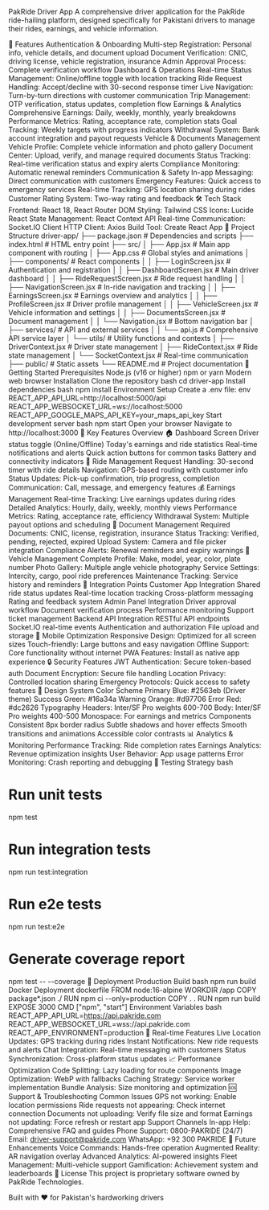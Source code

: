 PakRide Driver App
A comprehensive driver application for the PakRide ride-hailing platform, designed specifically for Pakistani drivers to manage their rides, earnings, and vehicle information.

🚗 Features
Authentication & Onboarding
Multi-step Registration: Personal info, vehicle details, and document upload
Document Verification: CNIC, driving license, vehicle registration, insurance
Admin Approval Process: Complete verification workflow
Dashboard & Operations
Real-time Status Management: Online/offline toggle with location tracking
Ride Request Handling: Accept/decline with 30-second response timer
Live Navigation: Turn-by-turn directions with customer communication
Trip Management: OTP verification, status updates, completion flow
Earnings & Analytics
Comprehensive Earnings: Daily, weekly, monthly, yearly breakdowns
Performance Metrics: Rating, acceptance rate, completion stats
Goal Tracking: Weekly targets with progress indicators
Withdrawal System: Bank account integration and payout requests
Vehicle & Documents Management
Vehicle Profile: Complete vehicle information and photo gallery
Document Center: Upload, verify, and manage required documents
Status Tracking: Real-time verification status and expiry alerts
Compliance Monitoring: Automatic renewal reminders
Communication & Safety
In-app Messaging: Direct communication with customers
Emergency Features: Quick access to emergency services
Real-time Tracking: GPS location sharing during rides
Customer Rating System: Two-way rating and feedback
🛠️ Tech Stack
Frontend: React 18, React Router DOM
Styling: Tailwind CSS
Icons: Lucide React
State Management: React Context API
Real-time Communication: Socket.IO Client
HTTP Client: Axios
Build Tool: Create React App
📁 Project Structure
driver-app/
├── package.json              # Dependencies and scripts
├── index.html               # HTML entry point
├── src/
│   ├── App.jsx              # Main app component with routing
│   ├── App.css              # Global styles and animations
│   ├── components/          # React components
│   │   ├── LoginScreen.jsx          # Authentication and registration
│   │   ├── DashboardScreen.jsx      # Main driver dashboard
│   │   ├── RideRequestScreen.jsx    # Ride request handling
│   │   ├── NavigationScreen.jsx     # In-ride navigation and tracking
│   │   ├── EarningsScreen.jsx       # Earnings overview and analytics
│   │   ├── ProfileScreen.jsx        # Driver profile management
│   │   ├── VehicleScreen.jsx        # Vehicle information and settings
│   │   ├── DocumentsScreen.jsx      # Document management
│   │   └── Navigation.jsx           # Bottom navigation bar
│   ├── services/            # API and external services
│   │   └── api.js           # Comprehensive API service layer
│   └── utils/               # Utility functions and contexts
│       ├── DriverContext.jsx        # Driver state management
│       ├── RideContext.jsx          # Ride state management
│       └── SocketContext.jsx        # Real-time communication
├── public/                  # Static assets
└── README.md               # Project documentation
🚀 Getting Started
Prerequisites
Node.js (v16 or higher)
npm or yarn
Modern web browser
Installation
Clone the repository
bash
   cd driver-app
Install dependencies
bash
   npm install
Environment Setup Create a .env file:
env
   REACT_APP_API_URL=http://localhost:5000/api
   REACT_APP_WEBSOCKET_URL=ws://localhost:5000
   REACT_APP_GOOGLE_MAPS_API_KEY=your_maps_api_key
Start development server
bash
   npm start
Open your browser Navigate to http://localhost:3000
🔧 Key Features Overview
🏠 Dashboard Screen
Driver status toggle (Online/Offline)
Today's earnings and ride statistics
Real-time notifications and alerts
Quick action buttons for common tasks
Battery and connectivity indicators
🚖 Ride Management
Request Handling: 30-second timer with ride details
Navigation: GPS-based routing with customer info
Status Updates: Pick-up confirmation, trip progress, completion
Communication: Call, message, and emergency features
💰 Earnings Management
Real-time Tracking: Live earnings updates during rides
Detailed Analytics: Hourly, daily, weekly, monthly views
Performance Metrics: Rating, acceptance rate, efficiency
Withdrawal System: Multiple payout options and scheduling
📄 Document Management
Required Documents: CNIC, license, registration, insurance
Status Tracking: Verified, pending, rejected, expired
Upload System: Camera and file picker integration
Compliance Alerts: Renewal reminders and expiry warnings
🚗 Vehicle Management
Complete Profile: Make, model, year, color, plate number
Photo Gallery: Multiple angle vehicle photography
Service Settings: Intercity, cargo, pool ride preferences
Maintenance Tracking: Service history and reminders
🔗 Integration Points
Customer App Integration
Shared ride status updates
Real-time location tracking
Cross-platform messaging
Rating and feedback system
Admin Panel Integration
Driver approval workflow
Document verification process
Performance monitoring
Support ticket management
Backend API Integration
RESTful API endpoints
Socket.IO real-time events
Authentication and authorization
File upload and storage
📱 Mobile Optimization
Responsive Design: Optimized for all screen sizes
Touch-friendly: Large buttons and easy navigation
Offline Support: Core functionality without internet
PWA Features: Install as native app experience
🔒 Security Features
JWT Authentication: Secure token-based auth
Document Encryption: Secure file handling
Location Privacy: Controlled location sharing
Emergency Protocols: Quick access to safety features
🎨 Design System
Color Scheme
Primary Blue: 
#2563eb (Driver theme)
Success Green: 
#16a34a
Warning Orange: 
#d97706
Error Red: 
#dc2626
Typography
Headers: Inter/SF Pro weights 600-700
Body: Inter/SF Pro weights 400-500
Monospace: For earnings and metrics
Components
Consistent 8px border radius
Subtle shadows and hover effects
Smooth transitions and animations
Accessible color contrasts
📊 Analytics & Monitoring
Performance Tracking: Ride completion rates
Earnings Analytics: Revenue optimization insights
User Behavior: App usage patterns
Error Monitoring: Crash reporting and debugging
🧪 Testing Strategy
bash
# Run unit tests
npm test

# Run integration tests
npm run test:integration

# Run e2e tests  
npm run test:e2e

# Generate coverage report
npm test -- --coverage
🚀 Deployment
Production Build
bash
npm run build
Docker Deployment
dockerfile
FROM node:16-alpine
WORKDIR /app
COPY package*.json ./
RUN npm ci --only=production
COPY . .
RUN npm run build
EXPOSE 3000
CMD ["npm", "start"]
Environment Variables
bash
REACT_APP_API_URL=https://api.pakride.com
REACT_APP_WEBSOCKET_URL=wss://api.pakride.com
REACT_APP_ENVIRONMENT=production
🔄 Real-time Features
Live Location Updates: GPS tracking during rides
Instant Notifications: New ride requests and alerts
Chat Integration: Real-time messaging with customers
Status Synchronization: Cross-platform status updates
📈 Performance Optimization
Code Splitting: Lazy loading for route components
Image Optimization: WebP with fallbacks
Caching Strategy: Service worker implementation
Bundle Analysis: Size monitoring and optimization
🆘 Support & Troubleshooting
Common Issues
GPS not working: Enable location permissions
Ride requests not appearing: Check internet connection
Documents not uploading: Verify file size and format
Earnings not updating: Force refresh or restart app
Support Channels
In-app Help: Comprehensive FAQ and guides
Phone Support: 0800-PAKRIDE (24/7)
Email: driver-support@pakride.com
WhatsApp: +92 300 PAKRIDE
🔮 Future Enhancements
 Voice Commands: Hands-free operation
 Augmented Reality: AR navigation overlay
 Advanced Analytics: AI-powered insights
 Fleet Management: Multi-vehicle support
 Gamification: Achievement system and leaderboards
📄 License
This project is proprietary software owned by PakRide Technologies.

Built with ❤️ for Pakistan's hardworking drivers

